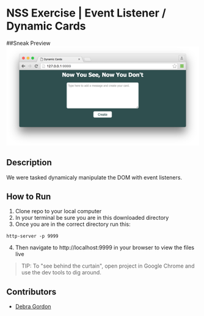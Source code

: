 # NSS Exercise | Event Listener / Dynamic Cards

##Sneak Preview
![Site Screenshot](https://raw.githubusercontent.com/debragordon/js-el-dynamic-cards/master/screenshots/dynamic-cards.png)

## Description
We were tasked dynamicaly manipulate the DOM with event listeners.

## How to Run
1. Clone repo to your local computer
2. In your terminal be sure you are in this downloaded directory
3. Once you are in the correct directory run this:

  ```
  http-server -p 9999
  ```

4. Then navigate to http://localhost:9999 in your browser to view the files live
>TIP: To "see behind the curtain", open project in Google Chrome and use the dev tools to dig around.

## Contributors
- [Debra Gordon](http://github.com/debragordon)
